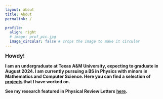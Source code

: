 ```yaml
---
layout: about
title: About
permalink: /

profile:
  align: right
  # image: prof_pic.jpg
  image_circular: false # crops the image to make it circular
---
```


<b><big>Howdy!</big><b>

I am an undergraduate at Texas A&M University, expecting to graduate in August 2024. I am currently pursuing a BS in Physics with minors in Mathematics and Computer Science. Here you can find a selection of [projects](/projects/) that I have worked on.

See my research featured in Physical Review Letters [here](https://journals.aps.org/prl/pdf/10.1103/PhysRevLett.131.061901).